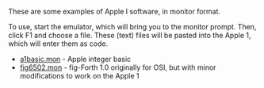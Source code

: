 These are some examples of Apple I software, in monitor format.

To use, start the emulator, which will bring you to the monitor prompt. Then,
click F1 and choose a file. These (text) files will be pasted into the Apple 1,
which will enter them as code.

* [a1basic.mon](a1basic.mon) - Apple integer basic
* [fig6502.mon](fig6502.mon) - fig-Forth 1.0 originally for OSI, but with minor
  modifications to work on the Apple 1
